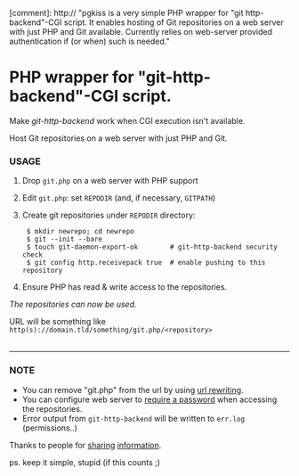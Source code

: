 [comment]: http:// "pgkiss is a very simple PHP wrapper for "git http-backend"-CGI script. It enables hosting of Git repositories on a web server with just PHP and Git available. Currently relies on web-server provided authentication if (or when) such is needed."

# PHP wrapper for "git-http-backend"-CGI script.

Make _git-http-backend_ work when CGI execution isn't available.

Host Git repositories on a web server with just PHP and Git.

### USAGE
1. Drop `git.php` on a web server with PHP support
2. Edit `git.php`: set `REPODIR` (and, if necessary, `GITPATH`)
3. Create git repositories under `REPODIR` directory:

        $ mkdir newrepo; cd newrepo
        $ git --init --bare
        $ touch git-daemon-export-ok        # git-http-backend security check
        $ git config http.receivepack true  # enable pushing to this repository

4. Ensure PHP has read & write access to the repositories.

_The repositories can now be used._

URL will be something like `http(s)://domain.tld/something/git.php/<repository>`  
 

---

### NOTE
* You can remove "git.php" from the url by using [url rewriting][gurlrewrite].
* You can configure web server to [require a password][greqpass] when accessing the repositories.
* Error output from `git-http-backend` will be written to `err.log` (permissions..)

[gurlrewrite]:	https://www.google.fi/search?q=url+rewriting
[greqpass]:		https://www.google.fi/search?q=web+server+password+protect

Thanks to people for [sharing][tnx1] [information][tnx2].

[tnx1]: http://www.fun2code.de/articles/wrapping_perl_with_php/wrapping_perl_with_php.html
[tnx2]: https://github.com/frankusrs/PHP-CGI-Wrapper/blob/master/cgi_wrapper.php

ps. keep it simple, stupid (if this counts ;)
